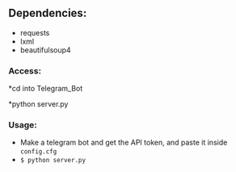 ## Dependencies:
  * requests
  * lxml
  * beautifulsoup4
  
### Access:
*cd into Telegram_Bot

*python server.py

### Usage:
 * Make a telegram bot and get the API token, and paste it inside `config.cfg`
 * ```$ python server.py```
